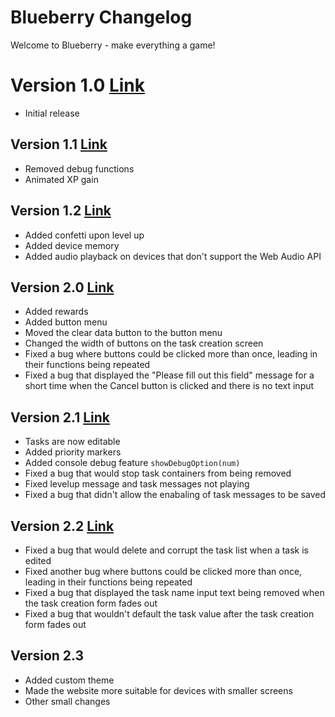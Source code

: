 # Blueberry Changelog
Welcome to Blueberry - make everything a game! 
# Version 1.0 [Link](https://gitlab.com/Zakemski/blueberry/-/tree/59d3ec504a5322ac5382874b4065e3a9aa0b44a4)
- Initial release
## Version 1.1 [Link](https://gitlab.com/Zakemski/blueberry/-/tree/6f6c9735b61637aefb19ad6fe3042a1b4241f7fb)
- Removed debug functions
- Animated XP gain
## Version 1.2 [Link](https://gitlab.com/Zakemski/blueberry/-/tree/56607059ef5362f92531d33717650d1488179e9f)
- Added confetti upon level up
- Added device memory
- Added audio playback on devices that don't support the Web Audio API
## Version 2.0 [Link](https://gitlab.com/Zakemski/blueberry/-/tree/fc9e54a6cd0bc59476c8f0a6efb94a44c555d23a)
- Added rewards
- Added button menu
- Moved the clear data button to the button menu
- Changed the width of buttons on the task creation screen
- Fixed a bug where buttons could be clicked more than once, leading in their functions being repeated
- Fixed a bug that displayed the "Please fill out this field" message for a short time when the Cancel button is clicked and there is no text input
## Version 2.1 [Link](https://gitlab.com/Zakemski/blueberry/-/tree/9fc3776be4e23ecff32e4a41501610d5853124df)
- Tasks are now editable
- Added priority markers
- Added console debug feature `showDebugOption(num)`
- Fixed a bug that would stop task containers from being removed
- Fixed levelup message and task messages not playing
- Fixed a bug that didn't allow the enabaling of task messages to be saved
## Version 2.2 [Link](https://gitlab.com/Zakemski/blueberry/-/tree/19db45396b9bf1263f1026325a82e2b3ded1351b)
- Fixed a bug that would delete and corrupt the task list when a task is edited
- Fixed another bug where buttons could be clicked more than once, leading in their functions being repeated
- Fixed a bug that displayed the task name input text being removed when the task creation form fades out
- Fixed a bug that wouldn't default the task value after the task creation form fades out
## Version 2.3
- Added custom theme
- Made the website more suitable for devices with smaller screens
- Other small changes
